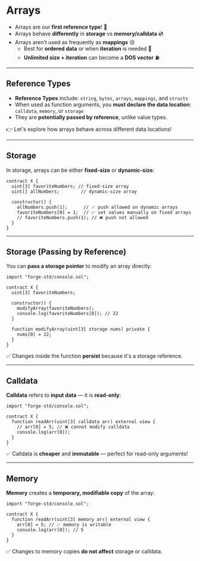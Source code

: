 # Arrays

- Arrays are our **first reference type**! 🎊
- Arrays behave **differently** in **storage** vs **memory/calldata** 💿
- Arrays aren't used as frequently as **mappings** 😢
  - Best for **ordered data** or when **iteration** is needed 🔢
  - **Unlimited size + iteration** can become a **DOS vector** ⛽️

---

## Reference Types

- **Reference Types** include: `string`, `bytes`, `arrays`, `mappings`, and `structs`
- When used as function arguments, you **must declare the data location**: `calldata`, `memory`, or `storage`
- They are **potentially passed by reference**, unlike value types.

👉 Let's explore how arrays behave across different data locations!

---

## Storage

In storage, arrays can be either **fixed-size** or **dynamic-size**:

```solidity
contract X {
  uint[3] favoriteNumbers; // fixed-size array
  uint[] allNumbers;        // dynamic-size array

  constructor() {
    allNumbers.push(1);      // ✅ push allowed on dynamic arrays
    favoriteNumbers[0] = 1;  // ✅ set values manually on fixed arrays
    // favoriteNumbers.push(1); // ❌ push not allowed
  }
}
```

---

## Storage (Passing by Reference)

You can **pass a storage pointer** to modify an array directly:

```solidity
import "forge-std/console.sol";

contract X {
  uint[3] favoriteNumbers;

  constructor() {
    modifyArray(favoriteNumbers);
    console.log(favoriteNumbers[0]); // 22
  }

  function modifyArray(uint[3] storage nums) private {
    nums[0] = 22;
  }
}
```

✅ Changes inside the function **persist** because it's a storage reference.

---

## Calldata

**Calldata** refers to **input data** — it is **read-only**:

```solidity
import "forge-std/console.sol";

contract X {
  function readArr(uint[3] calldata arr) external view {
    // arr[0] = 5; // ❌ cannot modify calldata
    console.log(arr[0]);
  }
}
```

✅ Calldata is **cheaper** and **immutable** — perfect for read-only arguments!

---

## Memory

**Memory** creates a **temporary, modifiable copy** of the array:

```solidity
import "forge-std/console.sol";

contract X {
  function readArr(uint[3] memory arr) external view {
    arr[0] = 5; // ✅ memory is writable
    console.log(arr[0]); // 5
  }
}
```

✅ Changes to memory copies **do not affect** storage or calldata.
